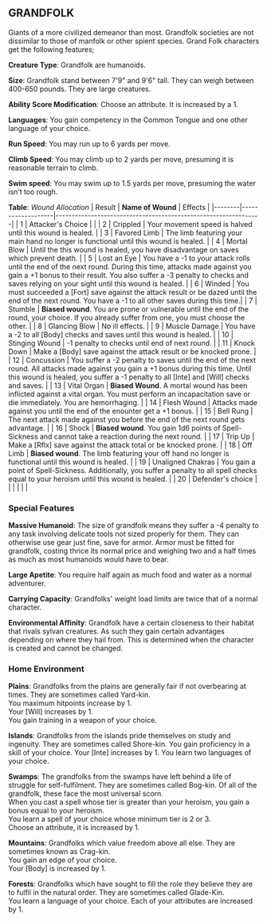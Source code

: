 ## GRANDFOLK
Giants of a more civilized demeanor than most. Grandfolk societies are not dissimilar to those of manfolk or other spient species. Grand Folk characters get the following features;

**Creature Type**: Grandfolk are humanoids.

**Size**: Grandfolk stand between 7'9" and 9'6" tall. They can weigh between 400-650 pounds. They are large creatures.

**Ability Score Modification**: Choose an attribute. It is increased by a 1.

**Languages**: You gain competency in the Common Tongue and one other language of your choice.

**Run Speed**: You may run up to 6 yards per move.

**Climb Speed**: You may climb up to 2 yards per move, presuming it is reasonable terrain to climb.

**Swim speed**: You may swim up to 1.5 yards per move, presuming the water isn’t too rough.

**Table**: *Wound Allocation*
| Result | **Name of Wound** | Effects                                                        |
|--------|-------------------|----------------------------------------------------------------|
|   1    | Attacker's Choice |                                                                |
|   2    | Crippled          | Your movement speed is halved until this wound is healed.      |
|   3    | Favored Limb      | The limb featuring your main hand no longer is functional until this wound is healed. |
|   4    | Mortal Blow       | Until the this wound is healed, you have disadvantage on saves which prevent death. |
|   5    | Lost an Eye       | You have a -1 to your attack rolls until the end of the next round. During this time, attacks made against you gain a +1 bonus to their result. You also suffer a -3 penalty to checks and saves relying on your sight until this wound is healed. |
|   6    | Winded            | You must succeeded a [Fort] save against the attack result or be dazed until the end of the next round. You have a -1 to all other saves during this time.|
|   7    | Stumble | **Biased wound**. You are prone or vulnerable until the end of the round, your choice. If you already suffer from one, you must choose the other. |
|   8    | Glancing Blow     | No ill effects.                                     |
|   9    | Muscle Damage     | You have a -2 to all [Body] checks and saves until this wound is healed. |
|   10   | Stinging Wound    | -1 penalty to checks until end of next round. |
|   11   | Knock Down | Make a [Body] save against the attack result  or be knocked prone. |
|   12   | Concussion | You suffer a -2 penalty to saves until the end of the next round. All attacks made against you gain a +1 bonus during this time. Until this wound is healed, you suffer a -1 penalty to all [Inte] and [Will] checks and saves. |
|   13   | Vital Organ | **Biased Wound**. A mortal wound has been inflicted against a vital organ. You must perform an incapacitation save or die immediately. You are hemorrhaging. |
|   14   | Flesh Wound | Attacks made against you until the end of the enounter get a +1 bonus. |
|   15   | Bell Rung | The next attack made against you before the end of the next round gets advantage.  |
|   16   | Shock | **Biased wound**. You gain 1d6 points of Spell-Sickness and cannot take a reaction during the next round. |
|   17   | Trip Up           | Make a [Rflx] save against the attack total or be knocked prone.                                  |
|   18   | Off Limb | **Biased wound**. The limb featuring your off hand no longer is functional until this wound is healed. |
|   19   | Unaligned Chakras | You gain a point of Spell-Sickness. Additionally, you suffer a penalty to all spell checks equal to your heroism until this wound is healed. |
|   20   | Defender's choice |                                   |
|        |                                                |                                   |

### Special Features

**Massive Humanoid**: The size of grandfolk means they suffer a -4 penalty to any task involving delicate tools not sized properly for them. They can otherwise use gear just fine, save for armor. Armor must be fitted for grandfolk, costing thrice its normal price and weighing two and a half times as much as most humanoids would have to bear.

**Large Apetite**: You require half again as much food and water as a normal adventurer.

**Carrying Capacity**: Grandfolks' weight load limits are twice that of a normal character.

**Environmental Affinity**: Grandfolk have a certain closeness to their habitat that rivals sylvan creatures. As such they gain certain advantages depending on where they hail from. This is determined when the character is created and cannot be changed.

### Home Environment

**Plains**: Grandfolks from the plains are generally fair if not overbearing at times. They are sometimes called Yard-kin.  
You maximum hitpoints increase by 1.  
Your [Will] increases by 1.  
You gain training in a weapon of your choice.

**Islands**: Grandfolks from the islands pride themselves on study and ingenuity. They are sometimes called Shore-kin.
You gain proficiency in a skill of your choice.
Your [Inte] increases by 1.
You learn two languages of your choice.

**Swamps**: The grandfolks from the swamps have left behind a life of struggle for self-fulfilment. They are sometimes called Bog-kin. Of all of the grandfolk, these face the most universal scorn.  
When you cast a spell whose tier is greater than your heroism, you gain a bonus equal to your heroism.  
You learn a spell of your choice whose minimum tier is 2 or 3.  
Choose an attribute, it is increased by 1.

**Mountains**: Grandfolks which value freedom above all else. They are sometimes known as Crag-kin.  
You gain an edge of your choice.  
Your [Body] is increased by 1.

**Forests**: Grandfolks which have sought to fill the role they believe they are to fulfil in the natural order. They are sometimes called Glade-Kin.  
You learn a language of your choice.
Each of your attributes are increased by 1.
